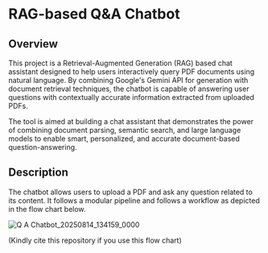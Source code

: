 # RAG-based Q&A Chatbot
## Overview
This project is a Retrieval-Augmented Generation (RAG) based chat assistant designed to help users interactively query PDF documents using natural language. By combining Google's Gemini API for generation with document retrieval techniques, the chatbot is capable of answering user questions with contextually accurate information extracted from uploaded PDFs.

The tool is aimed at building a chat assistant that demonstrates the power of combining document parsing, semantic search, and large language models to enable smart, personalized, and accurate document-based question-answering.

## Description
The chatbot allows users to upload a PDF and ask any question related to its content. It follows a modular pipeline and follows a workflow as depicted in the flow chart below.

![Q A Chatbot_20250814_134159_0000](https://github.com/user-attachments/assets/1dac383d-e4bb-4a2f-b954-ba8fe591c10e)

(Kindly cite this repository if you use this flow chart)
